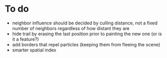 

# To do

- neighbor influence should be decided by culling distance, not a fixed number of neighbors regardless of how distant they are
- hide trail by erasing the last position prior to painting the new one (or is it a feature?)
- add borders that repel particles (keeping them from fleeing the scene)
- smarter spatial index
